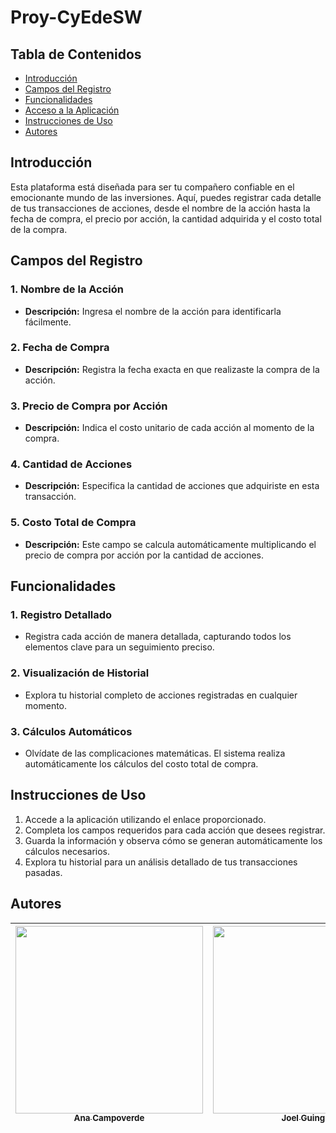 # Proy-CyEdeSW

## Tabla de Contenidos

- [Introducción](#introducción)
- [Campos del Registro](#campos-del-registro)
- [Funcionalidades](#funcionalidades)
- [Acceso a la Aplicación](#acceso-a-la-aplicación)
- [Instrucciones de Uso](#instrucciones-de-uso)
- [Autores](#autores)

## Introducción

Esta plataforma está diseñada para ser tu compañero confiable en el emocionante mundo de las inversiones. Aquí, puedes registrar cada detalle de tus transacciones de acciones, desde el nombre de la acción hasta la fecha de compra, el precio por acción, la cantidad adquirida y el costo total de la compra.

## Campos del Registro

### 1. Nombre de la Acción
   - **Descripción:** Ingresa el nombre de la acción para identificarla fácilmente.

### 2. Fecha de Compra
   - **Descripción:** Registra la fecha exacta en que realizaste la compra de la acción.

### 3. Precio de Compra por Acción
   - **Descripción:** Indica el costo unitario de cada acción al momento de la compra.

### 4. Cantidad de Acciones
   - **Descripción:** Especifica la cantidad de acciones que adquiriste en esta transacción.

### 5. Costo Total de Compra
   - **Descripción:** Este campo se calcula automáticamente multiplicando el precio de compra por acción por la cantidad de acciones.

## Funcionalidades

### 1. Registro Detallado
   - Registra cada acción de manera detallada, capturando todos los elementos clave para un seguimiento preciso.

### 2. Visualización de Historial
   - Explora tu historial completo de acciones registradas en cualquier momento.

### 3. Cálculos Automáticos
   - Olvídate de las complicaciones matemáticas. El sistema realiza automáticamente los cálculos del costo total de compra.

<!--
## Acceso a la Aplicación

Descubre la plataforma de Registro de Acciones [aquí](#).
-->
## Instrucciones de Uso

1. Accede a la aplicación utilizando el enlace proporcionado.
2. Completa los campos requeridos para cada acción que desees registrar.
3. Guarda la información y observa cómo se generan automáticamente los cálculos necesarios.
4. Explora tu historial para un análisis detallado de tus transacciones pasadas.

## Autores

| [<img src="https://i.postimg.cc/L8mr21JS/Ana.jpg)" width=300><br><sub>Ana Campoverde</sub>](https://github.com/AnaCampoverde) |  [<img src="https://i.postimg.cc/Xqn2fYsw/Joel.jpg" width=300><br><sub>Joel Guingla</sub>](https://github.com/Luis7G) | [<img src="https://i.postimg.cc/fL5wjJws/Sebas.jpg" width=300><br><sub>Sebastian Sánchez</sub>](https://github.com/greyox97) 
| :---: | :---: | :---: |

